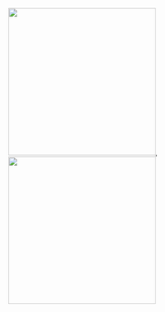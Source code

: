 <img src="https://user-images.githubusercontent.com/106425118/173779936-cd9fabad-2bff-42bd-80a9-15cae3b948f9.png" width="300">, <img src="https://user-images.githubusercontent.com/106425118/173781287-5b0d46ff-9ab6-46b4-bfd0-59a9d1882b9a.png" width="300">

